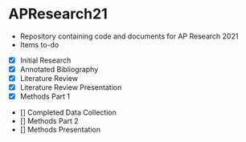 # APResearch21
- Repository containing code and documents for AP Research 2021
- Items to-do
 - [x] Initial Research
 - [x] Annotated Bibliography
 - [x] Literature Review
 - [x] Literature Review Presentation
 - [x] Methods Part 1
 - [] Completed Data Collection
 - [] Methods Part 2
 - [] Methods Presentation 
